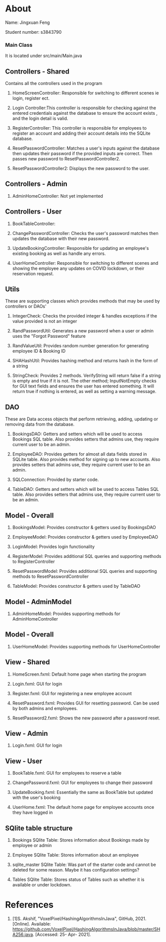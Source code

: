 # About
Name: Jingxuan Feng

Student number: s3843790
### Main Class
It is located under src/main/Main.java

## Controllers - Shared
Contains all the controllers used in the program

1. HomeScreenController: Responsible for switching to different scenes ie login, register ect. 

2. Login Controller:This controller is responsible for checking against the entered credentials against the database to 
   ensure the account exists , and the login detail is valid. 

3. RegisterController: This controller is responsible for employees to register an account and adding their account 
   details into the SQLite database. 
   
4. ResetPasswordController: Matches a user's inputs against the database then updates their password if the provided 
   inputs are correct. Then passes new password to ResetPasswordController2.

5. ResetPasswordController2: Displays the new password to the user.
## Controllers - Admin
1. AdminHomeController: Not yet implemented

## Controllers - User
1. BookTableController: 

2. ChangePasswordController: Checks the user's password matches then updates the database with their new password.

3. UpdateBookingController: Responsible for updating an employee's existing booking as well as handle any errors.

4. UserHomeController: Responsible for switching to different scenes and showing the employee any updates on COVID
   lockdown, or their reservation request.

## Utils
These are supporting classes which provides methods that may be used by controllers or DAOs'
1. IntegerCheck: Checks the provided integer & handles exceptions if the value provided is not an integer

2. RandPasswordUtil: Generates a new password when a user or admin uses the "Forgot Password" feature

3. RandValueUtil: Provides random number generation for generating employee ID & Booking ID

4. SHAHashUtil: Provides hashing method and returns hash in the form of a string

5. StringCheck: Provides 2 methods. VerifyString will return false if a string is empty and true if it is not. The other
method; InputNotEmpty checks for GUI text fields and ensures the user has entered something. It will return true if
   nothing is entered, as well as setting a warning message. 
## DAO
These are Data access objects that perform retrieving, adding, updating or removing data from the database.

1. BookingsDAO: Getters and setters which will be used to access Bookings SQL table. Also provides setters that admins 
   use, they require current user to be an admin.

2. EmployeeDAO: Provides getters for almost all data fields stored in SQLite table. Also provides method for signing up
to new accounts. Also provides setters that admins use, they require current user to be an admin. 
   
3. SQLConnection: Provided by starter code. 

4. TableDAO: Getters and setters which will be used to access Tables SQL table. Also provides setters that admins use, 
   they require current user to be an admin.

## Model - Overall
1. BookingsModel: Provides constructor & getters used by BookingsDAO

2. EmployeeModel: Provides constructor & getters used by EmployeeDAO 

3. LoginModel: Provides login functionality

4. RegisterModel: Provides additional SQL queries and supporting methods to RegisterController

5. ResetPasswordModel: Provides additional SQL queries and supporting methods to ResetPasswordController

6. TableModel: Provides constructor & getters used by TableDAO

## Model - AdminModel
1. AdminHomeModel: Provides supporting methods for AdminHomeController

## Model - Overall
1. UserHomeModel: Provides supporting methods for UserHomeController

## View - Shared
1. HomeScreen.fxml: Default home page when starting the program

2. Login.fxml: GUI for login

3. Register.fxml: GUI for registering a new employee account

4. ResetPassword.fxml: Provides GUI for resetting password. Can be used by both admins and employees.

5. ResetPassword2.fxml: Shows the new password after a password reset. 

## View - Admin
1. Login.fxml: GUI for login

## View - User
1. BookTable.fxml: GUI for employees to reserve a table

2. ChangePassword.fxml: GUI for employees to change their password

3. UpdateBooking.fxml: Essentially the same as BookTable but updated with the user's booking

4. UserHome.fxml: The default home page for employee accounts once they have logged in

## SQlite table structure
1. Bookings SQlite Table: Stores information about Bookings made by employee or admin

2. Employee SQlite Table: Stores information about an employee

3. sqlite_master SQlite Table: Was part of the starter code and cannot be deleted for some reason. Maybe it
   has configuration settings? 

4. Tables SQlite Table: Stores status of Tables such as whether it is available or under lockdown.

# References
1. [1]S. Akshif, "VoxelPixel/HashingAlgorithmsInJava", GitHub, 2021. [Online]. Available: 
   https://github.com/VoxelPixel/HashingAlgorithmsInJava/blob/master/SHA256.java. [Accessed: 25- Apr- 2021].

   
